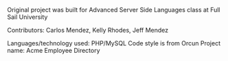 
Original project was built for Advanced Server Side Languages class at Full Sail University

Contributors: Carlos Mendez, Kelly Rhodes, Jeff Mendez

Languages/technology used: PHP/MySQL
Code style is from Orcun
Project name: Acme Employee Directory